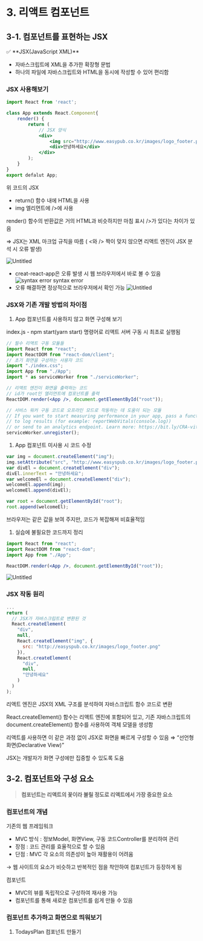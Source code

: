 # 3. 리액트 컴포넌트

## 3-1. 컴포넌트를 표현하는 JSX

<aside>
✅ **JSX(JavaScript XML)**

- 자바스크립트에 XML을 추가한 확장형 문법
- 하나의 파일에 자바스크립트와 HTML을 동시에 작성할 수 있어 편리함
</aside>

### JSX 사용해보기

```jsx
import React from 'react';

class App extends React.Component{
    render() {
        return (
            // JSX 양식
            <div>
                <img src="http://www.easypub.co.kr/images/logo_footer.png" />
                <div>안녕하세요</div>
            </div>
        );
    }
}
export defalut App;
```

위 코드의 JSX

- return() 함수 내에 HTML을 사용
- img 엘리먼트에 />에 사용

render() 함수의 반환값은 거의 HTML과 비슷하지만 마침 표시 />가 있다는 차이가 있음

⇒ JSX는 XML 마크업 규칙을 따름 ( <와 /> 짝이 맞지 않으면 리액트 엔진이 JSX 분석 시 오류 발생)

![Untitled](https://s3-us-west-2.amazonaws.com/secure.notion-static.com/cc3e8fc3-8b7b-4122-9f0c-ee0d11b2efbb/Untitled.png)

- creat-react-app은 오류 발생 시 웹 브라우저에서 바로 볼 수 있음
  ![syntax error](https://s3-us-west-2.amazonaws.com/secure.notion-static.com/2b460183-25bb-44d3-9a2e-b2f4ec35f342/Untitled.png)
  syntax error
- 오류 해결하면 정상적으로 브라우저에서 확인 가능
  ![Untitled](https://s3-us-west-2.amazonaws.com/secure.notion-static.com/ef771799-e658-4160-b732-cc7faf9a09b3/Untitled.png)

### JSX와 기존 개발 방법의 차이점

1. App 컴포넌트를 사용하지 않고 화면 구성해 보기

index.js - npm start(yarn start) 명령어로 리액트 서버 구동 시 최초로 실행됨

```jsx
// 필수 리액트 구동 모듈들
import React from "react";
import ReactDOM from "react-dom/client";
// 초기 화면을 구성하는 사용자 코드
import "./index.css";
import App from "./App";
import * as serviceWorker from "./serviceWorker";

// 리액트 엔진이 화면을 출력하는 코드
// id가 root인 엘리먼트에 컴포넌트를 출력
ReactDOM.render(<App />, document.getElementById("root"));

// 서비스 워커 구동 코드로 오프라인 모드로 작동하는 데 도움이 되는 모듈
// If you want to start measuring performance in your app, pass a function
// to log results (for example: reportWebVitals(console.log))
// or send to an analytics endpoint. Learn more: https://bit.ly/CRA-vitals
serviceWorker.unregister();
```

1. App 컴포넌트 미사용 시 코드 수정

```jsx
var img = document.createElement("img");
img.setAttribute("src", "http://www.easyspub.co.kr/images/logo_footer.png");
var divEl = document.createElement("div");
divEl.innerText = "안녕하세요";
var welcomeEl = document.createElement("div");
welcomeEl.append(img);
welcomeEl.append(divEl);

var root = document.getElementById("root");
root.append(welcomeEl);
```

브라우저는 같은 값을 보여 주지만, 코드가 복잡해져 비효율적임

1. 실습에 불필요한 코드까지 정리

```jsx
import React from "react";
import ReactDOM from "react-dom";
import App from "./App";

ReactDOM.render(<App />, document.getElementById("root"));
```

![Untitled](https://s3-us-west-2.amazonaws.com/secure.notion-static.com/31d4a2f0-821b-49b1-b9d4-96ddebb21241/Untitled.png)

### JSX 작동 원리

```jsx
...
return (
  // JSX가 자바스크립트로 변환된 것
  React.createElement(
    "div",
    null,
    React.createElement("img", {
      src: "http://easyspub.co.kr/images/logo_footer.png"
    }),
    React.createElement(
      "div",
      null,
      "안녕하세요"
    )
  )
);
```

리액트 엔진은 JSX의 XML 구조를 분석하여 자바스크립트 함수 코드로 변환

React.createElement() 함수는 리액트 엔진에 포함되어 있고, 기존 자바스크립트의 document.createElement() 함수를 사용하여 객체 모델을 생성함

리액트를 사용하면 이 같은 과정 없이 JSX로 화면을 빠르게 구성할 수 있음 ⇒ “선언형 화면(Declarative View)”

JSX는 개발자가 화면 구성에만 집중할 수 있도록 도움

## 3-2. 컴포넌트와 구성 요소

> **컴포넌트는 리액트의 꽃이라 불릴 정도로 리액트에서 가장 중요한 요소**

### 컴포넌트의 개념

기존의 웹 프레임워크

- MVC 방식 : 정보Model, 화면View, 구동 코드Controller를 분리하여 관리
- 장점 : 코드 관리를 효율적으로 할 수 있음
- 단점 : MVC 각 요소의 의존성이 높아 재활용이 어려움

→ 웹 사이트의 요소가 비슷하고 반복적인 점을 착안하여 컴포넌트가 등장하게 됨

컴포넌트

- MVC의 뷰를 독립적으로 구성하여 재사용 가능
- 컴포넌트를 통해 새로운 컴포넌트를 쉽게 만들 수 있음

### 컴포넌트 추가하고 화면으로 띄워보기

1. TodaysPlan 컴포넌트 만들기
